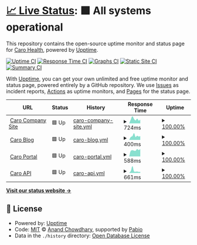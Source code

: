 # [📈 Live Status](https://caro-health.github.io/upptime): <!--live status--> **🟩 All systems operational**

This repository contains the open-source uptime monitor and status page for [Caro Health](https://www.caro.health/), powered by [Upptime](https://github.com/upptime/upptime).

[![Uptime CI](https://github.com/caro-health/upptime/workflows/Uptime%20CI/badge.svg)](https://github.com/caro-health/upptime/actions?query=workflow%3A%22Uptime+CI%22)
[![Response Time CI](https://github.com/caro-health/upptime/workflows/Response%20Time%20CI/badge.svg)](https://github.com/caro-health/upptime/actions?query=workflow%3A%22Response+Time+CI%22)
[![Graphs CI](https://github.com/caro-health/upptime/workflows/Graphs%20CI/badge.svg)](https://github.com/caro-health/upptime/actions?query=workflow%3A%22Graphs+CI%22)
[![Static Site CI](https://github.com/caro-health/upptime/workflows/Static%20Site%20CI/badge.svg)](https://github.com/caro-health/upptime/actions?query=workflow%3A%22Static+Site+CI%22)
[![Summary CI](https://github.com/caro-health/upptime/workflows/Summary%20CI/badge.svg)](https://github.com/caro-health/upptime/actions?query=workflow%3A%22Summary+CI%22)

With [Upptime](https://upptime.js.org), you can get your own unlimited and free uptime monitor and status page, powered entirely by a GitHub repository. We use [Issues](https://github.com/caro-health/upptime/issues) as incident reports, [Actions](https://github.com/caro-health/upptime/actions) as uptime monitors, and [Pages](https://caro-health.github.io/upptime) for the status page.

<!--start: status pages-->
<!-- This summary is generated by Upptime (https://github.com/upptime/upptime) -->
<!-- Do not edit this manually, your changes will be overwritten -->
<!-- prettier-ignore -->
| URL | Status | History | Response Time | Uptime |
| --- | ------ | ------- | ------------- | ------ |
| <img alt="" src="https://icons.duckduckgo.com/ip3/caro.health.ico" height="13"> [Caro Company Site](https://caro.health) | 🟩 Up | [caro-company-site.yml](https://github.com/caro-health/upptime/commits/HEAD/history/caro-company-site.yml) | <details><summary><img alt="Response time graph" src="./graphs/caro-company-site/response-time-week.png" height="20"> 724ms</summary><br><a href="https://caro-health.github.io/upptime/history/caro-company-site"><img alt="Response time 867" src="https://img.shields.io/endpoint?url=https%3A%2F%2Fraw.githubusercontent.com%2Fcaro-health%2Fupptime%2FHEAD%2Fapi%2Fcaro-company-site%2Fresponse-time.json"></a><br><a href="https://caro-health.github.io/upptime/history/caro-company-site"><img alt="24-hour response time 303" src="https://img.shields.io/endpoint?url=https%3A%2F%2Fraw.githubusercontent.com%2Fcaro-health%2Fupptime%2FHEAD%2Fapi%2Fcaro-company-site%2Fresponse-time-day.json"></a><br><a href="https://caro-health.github.io/upptime/history/caro-company-site"><img alt="7-day response time 724" src="https://img.shields.io/endpoint?url=https%3A%2F%2Fraw.githubusercontent.com%2Fcaro-health%2Fupptime%2FHEAD%2Fapi%2Fcaro-company-site%2Fresponse-time-week.json"></a><br><a href="https://caro-health.github.io/upptime/history/caro-company-site"><img alt="30-day response time 726" src="https://img.shields.io/endpoint?url=https%3A%2F%2Fraw.githubusercontent.com%2Fcaro-health%2Fupptime%2FHEAD%2Fapi%2Fcaro-company-site%2Fresponse-time-month.json"></a><br><a href="https://caro-health.github.io/upptime/history/caro-company-site"><img alt="1-year response time 867" src="https://img.shields.io/endpoint?url=https%3A%2F%2Fraw.githubusercontent.com%2Fcaro-health%2Fupptime%2FHEAD%2Fapi%2Fcaro-company-site%2Fresponse-time-year.json"></a></details> | <details><summary><a href="https://caro-health.github.io/upptime/history/caro-company-site">100.00%</a></summary><a href="https://caro-health.github.io/upptime/history/caro-company-site"><img alt="All-time uptime 100.00%" src="https://img.shields.io/endpoint?url=https%3A%2F%2Fraw.githubusercontent.com%2Fcaro-health%2Fupptime%2FHEAD%2Fapi%2Fcaro-company-site%2Fuptime.json"></a><br><a href="https://caro-health.github.io/upptime/history/caro-company-site"><img alt="24-hour uptime 100.00%" src="https://img.shields.io/endpoint?url=https%3A%2F%2Fraw.githubusercontent.com%2Fcaro-health%2Fupptime%2FHEAD%2Fapi%2Fcaro-company-site%2Fuptime-day.json"></a><br><a href="https://caro-health.github.io/upptime/history/caro-company-site"><img alt="7-day uptime 100.00%" src="https://img.shields.io/endpoint?url=https%3A%2F%2Fraw.githubusercontent.com%2Fcaro-health%2Fupptime%2FHEAD%2Fapi%2Fcaro-company-site%2Fuptime-week.json"></a><br><a href="https://caro-health.github.io/upptime/history/caro-company-site"><img alt="30-day uptime 100.00%" src="https://img.shields.io/endpoint?url=https%3A%2F%2Fraw.githubusercontent.com%2Fcaro-health%2Fupptime%2FHEAD%2Fapi%2Fcaro-company-site%2Fuptime-month.json"></a><br><a href="https://caro-health.github.io/upptime/history/caro-company-site"><img alt="1-year uptime 100.00%" src="https://img.shields.io/endpoint?url=https%3A%2F%2Fraw.githubusercontent.com%2Fcaro-health%2Fupptime%2FHEAD%2Fapi%2Fcaro-company-site%2Fuptime-year.json"></a></details>
| <img alt="" src="https://icons.duckduckgo.com/ip3/blog.caro.health.ico" height="13"> [Caro Blog](https://blog.caro.health) | 🟩 Up | [caro-blog.yml](https://github.com/caro-health/upptime/commits/HEAD/history/caro-blog.yml) | <details><summary><img alt="Response time graph" src="./graphs/caro-blog/response-time-week.png" height="20"> 400ms</summary><br><a href="https://caro-health.github.io/upptime/history/caro-blog"><img alt="Response time 479" src="https://img.shields.io/endpoint?url=https%3A%2F%2Fraw.githubusercontent.com%2Fcaro-health%2Fupptime%2FHEAD%2Fapi%2Fcaro-blog%2Fresponse-time.json"></a><br><a href="https://caro-health.github.io/upptime/history/caro-blog"><img alt="24-hour response time 178" src="https://img.shields.io/endpoint?url=https%3A%2F%2Fraw.githubusercontent.com%2Fcaro-health%2Fupptime%2FHEAD%2Fapi%2Fcaro-blog%2Fresponse-time-day.json"></a><br><a href="https://caro-health.github.io/upptime/history/caro-blog"><img alt="7-day response time 400" src="https://img.shields.io/endpoint?url=https%3A%2F%2Fraw.githubusercontent.com%2Fcaro-health%2Fupptime%2FHEAD%2Fapi%2Fcaro-blog%2Fresponse-time-week.json"></a><br><a href="https://caro-health.github.io/upptime/history/caro-blog"><img alt="30-day response time 437" src="https://img.shields.io/endpoint?url=https%3A%2F%2Fraw.githubusercontent.com%2Fcaro-health%2Fupptime%2FHEAD%2Fapi%2Fcaro-blog%2Fresponse-time-month.json"></a><br><a href="https://caro-health.github.io/upptime/history/caro-blog"><img alt="1-year response time 479" src="https://img.shields.io/endpoint?url=https%3A%2F%2Fraw.githubusercontent.com%2Fcaro-health%2Fupptime%2FHEAD%2Fapi%2Fcaro-blog%2Fresponse-time-year.json"></a></details> | <details><summary><a href="https://caro-health.github.io/upptime/history/caro-blog">100.00%</a></summary><a href="https://caro-health.github.io/upptime/history/caro-blog"><img alt="All-time uptime 100.00%" src="https://img.shields.io/endpoint?url=https%3A%2F%2Fraw.githubusercontent.com%2Fcaro-health%2Fupptime%2FHEAD%2Fapi%2Fcaro-blog%2Fuptime.json"></a><br><a href="https://caro-health.github.io/upptime/history/caro-blog"><img alt="24-hour uptime 100.00%" src="https://img.shields.io/endpoint?url=https%3A%2F%2Fraw.githubusercontent.com%2Fcaro-health%2Fupptime%2FHEAD%2Fapi%2Fcaro-blog%2Fuptime-day.json"></a><br><a href="https://caro-health.github.io/upptime/history/caro-blog"><img alt="7-day uptime 100.00%" src="https://img.shields.io/endpoint?url=https%3A%2F%2Fraw.githubusercontent.com%2Fcaro-health%2Fupptime%2FHEAD%2Fapi%2Fcaro-blog%2Fuptime-week.json"></a><br><a href="https://caro-health.github.io/upptime/history/caro-blog"><img alt="30-day uptime 100.00%" src="https://img.shields.io/endpoint?url=https%3A%2F%2Fraw.githubusercontent.com%2Fcaro-health%2Fupptime%2FHEAD%2Fapi%2Fcaro-blog%2Fuptime-month.json"></a><br><a href="https://caro-health.github.io/upptime/history/caro-blog"><img alt="1-year uptime 100.00%" src="https://img.shields.io/endpoint?url=https%3A%2F%2Fraw.githubusercontent.com%2Fcaro-health%2Fupptime%2FHEAD%2Fapi%2Fcaro-blog%2Fuptime-year.json"></a></details>
| <img alt="" src="https://icons.duckduckgo.com/ip3/caroclinic.caro.health.ico" height="13"> [Caro Portal](https://caroclinic.caro.health) | 🟩 Up | [caro-portal.yml](https://github.com/caro-health/upptime/commits/HEAD/history/caro-portal.yml) | <details><summary><img alt="Response time graph" src="./graphs/caro-portal/response-time-week.png" height="20"> 588ms</summary><br><a href="https://caro-health.github.io/upptime/history/caro-portal"><img alt="Response time 685" src="https://img.shields.io/endpoint?url=https%3A%2F%2Fraw.githubusercontent.com%2Fcaro-health%2Fupptime%2FHEAD%2Fapi%2Fcaro-portal%2Fresponse-time.json"></a><br><a href="https://caro-health.github.io/upptime/history/caro-portal"><img alt="24-hour response time 475" src="https://img.shields.io/endpoint?url=https%3A%2F%2Fraw.githubusercontent.com%2Fcaro-health%2Fupptime%2FHEAD%2Fapi%2Fcaro-portal%2Fresponse-time-day.json"></a><br><a href="https://caro-health.github.io/upptime/history/caro-portal"><img alt="7-day response time 588" src="https://img.shields.io/endpoint?url=https%3A%2F%2Fraw.githubusercontent.com%2Fcaro-health%2Fupptime%2FHEAD%2Fapi%2Fcaro-portal%2Fresponse-time-week.json"></a><br><a href="https://caro-health.github.io/upptime/history/caro-portal"><img alt="30-day response time 665" src="https://img.shields.io/endpoint?url=https%3A%2F%2Fraw.githubusercontent.com%2Fcaro-health%2Fupptime%2FHEAD%2Fapi%2Fcaro-portal%2Fresponse-time-month.json"></a><br><a href="https://caro-health.github.io/upptime/history/caro-portal"><img alt="1-year response time 685" src="https://img.shields.io/endpoint?url=https%3A%2F%2Fraw.githubusercontent.com%2Fcaro-health%2Fupptime%2FHEAD%2Fapi%2Fcaro-portal%2Fresponse-time-year.json"></a></details> | <details><summary><a href="https://caro-health.github.io/upptime/history/caro-portal">100.00%</a></summary><a href="https://caro-health.github.io/upptime/history/caro-portal"><img alt="All-time uptime 100.00%" src="https://img.shields.io/endpoint?url=https%3A%2F%2Fraw.githubusercontent.com%2Fcaro-health%2Fupptime%2FHEAD%2Fapi%2Fcaro-portal%2Fuptime.json"></a><br><a href="https://caro-health.github.io/upptime/history/caro-portal"><img alt="24-hour uptime 100.00%" src="https://img.shields.io/endpoint?url=https%3A%2F%2Fraw.githubusercontent.com%2Fcaro-health%2Fupptime%2FHEAD%2Fapi%2Fcaro-portal%2Fuptime-day.json"></a><br><a href="https://caro-health.github.io/upptime/history/caro-portal"><img alt="7-day uptime 100.00%" src="https://img.shields.io/endpoint?url=https%3A%2F%2Fraw.githubusercontent.com%2Fcaro-health%2Fupptime%2FHEAD%2Fapi%2Fcaro-portal%2Fuptime-week.json"></a><br><a href="https://caro-health.github.io/upptime/history/caro-portal"><img alt="30-day uptime 100.00%" src="https://img.shields.io/endpoint?url=https%3A%2F%2Fraw.githubusercontent.com%2Fcaro-health%2Fupptime%2FHEAD%2Fapi%2Fcaro-portal%2Fuptime-month.json"></a><br><a href="https://caro-health.github.io/upptime/history/caro-portal"><img alt="1-year uptime 100.00%" src="https://img.shields.io/endpoint?url=https%3A%2F%2Fraw.githubusercontent.com%2Fcaro-health%2Fupptime%2FHEAD%2Fapi%2Fcaro-portal%2Fuptime-year.json"></a></details>
| <img alt="" src="https://icons.duckduckgo.com/ip3/vjtbsbd4htmgs3z6qtxpmy72z40ddkae.lambda-url.eu-west-1.on.aws.ico" height="13"> [Caro API](https://vjtbsbd4htmgs3z6qtxpmy72z40ddkae.lambda-url.eu-west-1.on.aws/api/status) | 🟩 Up | [caro-api.yml](https://github.com/caro-health/upptime/commits/HEAD/history/caro-api.yml) | <details><summary><img alt="Response time graph" src="./graphs/caro-api/response-time-week.png" height="20"> 661ms</summary><br><a href="https://caro-health.github.io/upptime/history/caro-api"><img alt="Response time 611" src="https://img.shields.io/endpoint?url=https%3A%2F%2Fraw.githubusercontent.com%2Fcaro-health%2Fupptime%2FHEAD%2Fapi%2Fcaro-api%2Fresponse-time.json"></a><br><a href="https://caro-health.github.io/upptime/history/caro-api"><img alt="24-hour response time 288" src="https://img.shields.io/endpoint?url=https%3A%2F%2Fraw.githubusercontent.com%2Fcaro-health%2Fupptime%2FHEAD%2Fapi%2Fcaro-api%2Fresponse-time-day.json"></a><br><a href="https://caro-health.github.io/upptime/history/caro-api"><img alt="7-day response time 661" src="https://img.shields.io/endpoint?url=https%3A%2F%2Fraw.githubusercontent.com%2Fcaro-health%2Fupptime%2FHEAD%2Fapi%2Fcaro-api%2Fresponse-time-week.json"></a><br><a href="https://caro-health.github.io/upptime/history/caro-api"><img alt="30-day response time 654" src="https://img.shields.io/endpoint?url=https%3A%2F%2Fraw.githubusercontent.com%2Fcaro-health%2Fupptime%2FHEAD%2Fapi%2Fcaro-api%2Fresponse-time-month.json"></a><br><a href="https://caro-health.github.io/upptime/history/caro-api"><img alt="1-year response time 611" src="https://img.shields.io/endpoint?url=https%3A%2F%2Fraw.githubusercontent.com%2Fcaro-health%2Fupptime%2FHEAD%2Fapi%2Fcaro-api%2Fresponse-time-year.json"></a></details> | <details><summary><a href="https://caro-health.github.io/upptime/history/caro-api">100.00%</a></summary><a href="https://caro-health.github.io/upptime/history/caro-api"><img alt="All-time uptime 100.00%" src="https://img.shields.io/endpoint?url=https%3A%2F%2Fraw.githubusercontent.com%2Fcaro-health%2Fupptime%2FHEAD%2Fapi%2Fcaro-api%2Fuptime.json"></a><br><a href="https://caro-health.github.io/upptime/history/caro-api"><img alt="24-hour uptime 100.00%" src="https://img.shields.io/endpoint?url=https%3A%2F%2Fraw.githubusercontent.com%2Fcaro-health%2Fupptime%2FHEAD%2Fapi%2Fcaro-api%2Fuptime-day.json"></a><br><a href="https://caro-health.github.io/upptime/history/caro-api"><img alt="7-day uptime 100.00%" src="https://img.shields.io/endpoint?url=https%3A%2F%2Fraw.githubusercontent.com%2Fcaro-health%2Fupptime%2FHEAD%2Fapi%2Fcaro-api%2Fuptime-week.json"></a><br><a href="https://caro-health.github.io/upptime/history/caro-api"><img alt="30-day uptime 100.00%" src="https://img.shields.io/endpoint?url=https%3A%2F%2Fraw.githubusercontent.com%2Fcaro-health%2Fupptime%2FHEAD%2Fapi%2Fcaro-api%2Fuptime-month.json"></a><br><a href="https://caro-health.github.io/upptime/history/caro-api"><img alt="1-year uptime 100.00%" src="https://img.shields.io/endpoint?url=https%3A%2F%2Fraw.githubusercontent.com%2Fcaro-health%2Fupptime%2FHEAD%2Fapi%2Fcaro-api%2Fuptime-year.json"></a></details>

<!--end: status pages-->

[**Visit our status website →**](https://caro-health.github.io/upptime)

## 📄 License

- Powered by: [Upptime](https://github.com/upptime/upptime)
- Code: [MIT](./LICENSE) © [Anand Chowdhary](https://anandchowdhary.com), supported by [Pabio](https://pabio.com)
- Data in the `./history` directory: [Open Database License](https://opendatacommons.org/licenses/odbl/1-0/)
